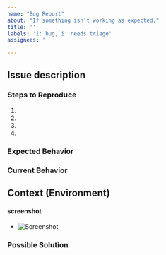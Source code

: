 ```yaml
---
name: "Bug Report"
about: "If something isn't working as expected."
title: ''
labels: 'i: bug, i: needs triage'
assignees: ''

---
```


<!-- Remove items that do not apply -->
## Issue description


### Steps to Reproduce
<!--- Provide a link to a live example, or an unambiguous set of steps to -->
<!--- reproduce this bug. Include code to reproduce, if relevant -->
1.
2.
3.
4.

### Expected Behavior
<!--- Tell us what should happen -->

### Current Behavior
<!--- Tell us what happens instead of the expected behavior -->

## Context (Environment)
<!--- How has this issue affected you? What are you trying to accomplish? -->
<!--- Providing context helps us come up with a solution that is most useful in the real world -->

<!--- Provide a general summary of the issue in the Title above -->


#### screenshot
<!--- Provide screenshots that show how bug is occured. -->
- ![Screenshot]()

### Possible Solution
<!--- Not obligatory, but suggest a fix/reason for the bug, -->
